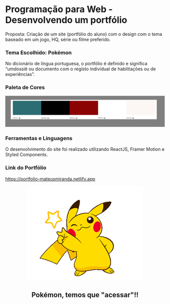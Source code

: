 # Programação para Web - Desenvolvendo um portfólio

Proposta: Criação de um site (portfólio do aluno) com o design com o tema baseado em um jogo, HQ, série ou filme preferido. 


### Tema Escolhido: Pokémon

No dicionário de língua portuguesa, o portfólio é definido e significa “umdossiê ou documento com o registo individual de habilitações ou de experiências”.


### Paleta de Cores
![paleta de cores](https://raw.githubusercontent.com/MateusJunio016/imagensPortfolio/main/paleta%20de%20cores.png)

### Ferramentas e Linguagens
O desenvolvimento do site foi realizado utilizando ReactJS, Framer Motion e Styled Components.



### Link do Portfólio
https://portfolio-mateusmiranda.netlify.app






<div align="center">
<img src="https://github.com/MateusJunio016/imagensPortfolio/blob/main/pikachu.gif" />
</div>
<div align="center">
  <h2>Pokémon, temos que "acessar"!!</h2>
</div>
